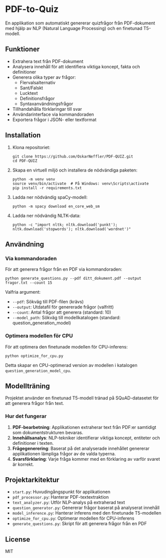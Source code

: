 # PDF-to-Quiz

En applikation som automatiskt genererar quizfrågor från PDF-dokument med hjälp av NLP (Natural Language Processing) och en finetunad T5-modell.

## Funktioner

- Extrahera text från PDF-dokument
- Analysera innehåll för att identifiera viktiga koncept, fakta och definitioner
- Generera olika typer av frågor:
  - Flervalsalternativ
  - Sant/Falskt
  - Lucktext
  - Definitionsfrågor
  - Syntaxanvändningsfrågor
- Tillhandahålla förklaringar till svar
- Användarinterface via kommandoraden
- Exportera frågor i JSON- eller textformat

## Installation

1. Klona repositoriet:
   ```
   git clone https://github.com/OskarNeffler/PDF-QUIZ.git
   cd PDF-QUIZ
   ```

2. Skapa en virtuell miljö och installera de nödvändiga paketen:
   ```
   python -m venv venv
   source venv/bin/activate  # På Windows: venv\Scripts\activate
   pip install -r requirements.txt
   ```

3. Ladda ner nödvändig spaCy-modell:
   ```
   python -m spacy download en_core_web_sm
   ```

4. Ladda ner nödvändig NLTK-data:
   ```
   python -c "import nltk; nltk.download('punkt'); nltk.download('stopwords'); nltk.download('wordnet')"
   ```

## Användning

### Via kommandoraden

För att generera frågor från en PDF via kommandoraden:

```
python generate_questions.py --pdf ditt_dokument.pdf --output fragor.txt --count 15
```

Valfria argument:
- `--pdf`: Sökväg till PDF-filen (krävs)
- `--output`: Utdatafil för genererade frågor (valfritt)
- `--count`: Antal frågor att generera (standard: 10)
- `--model_path`: Sökväg till modellkatalogen (standard: question_generation_model)

### Optimera modellen för CPU

För att optimera den finetunade modellen för CPU-inferens:

```
python optimize_for_cpu.py
```

Detta skapar en CPU-optimerad version av modellen i katalogen `question_generation_model_cpu`.

## Modellträning

Projektet använder en finetunad T5-modell tränad på SQuAD-datasetet för att generera frågor från text.

### Hur det fungerar

1. **PDF-bearbetning**: Applikationen extraherar text från PDF:er samtidigt som dokumentstrukturen bevaras.
2. **Innehållsanalys**: NLP-tekniker identifierar viktiga koncept, entiteter och definitioner i texten.
3. **Frågegenerering**: Baserat på det analyserade innehållet genererar applikationen lämpliga frågor av de valda typerna.
4. **Svarsförklaring**: Varje fråga kommer med en förklaring av varför svaret är korrekt.

## Projektarkitektur

- `start.py`: Huvudingångspunkt för applikationen
- `pdf_processor.py`: Hanterar PDF-textextraktion 
- `text_analyzer.py`: Utför NLP-analys på extraherad text
- `question_generator.py`: Genererar frågor baserat på analyserat innehåll
- `model_inference.py`: Hanterar inferens med den finetunade T5-modellen
- `optimize_for_cpu.py`: Optimerar modellen för CPU-inferens
- `generate_questions.py`: Skript för att generera frågor från en PDF

## License

MIT

